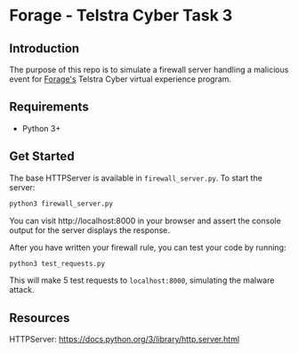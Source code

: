 # Forage - Telstra Cyber Task 3


## Introduction


The purpose of this repo is to simulate a firewall server handling a malicious event for [Forage's](https://www.theforage.com) Telstra Cyber virtual experience program.


## Requirements


* Python 3+


## Get Started


The base HTTPServer is available in `firewall_server.py`. To start the server:


```python
python3 firewall_server.py
```


You can visit http://localhost:8000 in your browser and assert the console output for the server displays the response.


After you have written your firewall rule, you can test your code by running:


```python
python3 test_requests.py
```


This will make 5 test requests to `localhost:8000`, simulating the malware attack.


## Resources


HTTPServer: https://docs.python.org/3/library/http.server.html